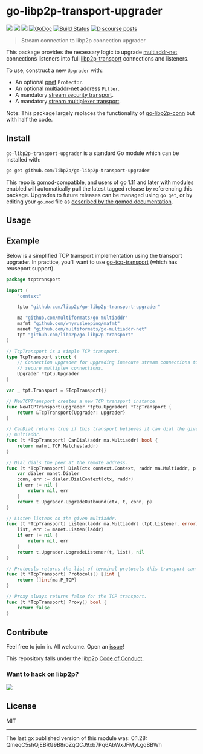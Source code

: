 # go-libp2p-transport-upgrader

[![](https://img.shields.io/badge/made%20by-Protocol%20Labs-blue.svg?style=flat-square)](https://protocol.ai)
[![](https://img.shields.io/badge/project-libp2p-yellow.svg?style=flat-square)](https://libp2p.io/)
[![](https://img.shields.io/badge/freenode-%23libp2p-yellow.svg?style=flat-square)](http://webchat.freenode.net/?channels=%23libp2p)
[![GoDoc](https://godoc.org/github.com/libp2p/go-libp2p-transport-upgrader?status.svg)](https://godoc.org/github.com/libp2p/go-libp2p-transport-upgrader)
[![Build Status](https://travis-ci.org/libp2p/go-libp2p-transport-upgrader.svg?branch=master)](https://travis-ci.org/libp2p/go-libp2p-transport-upgrader)
[![Discourse posts](https://img.shields.io/discourse/https/discuss.libp2p.io/posts.svg)](https://discuss.libp2p.io)

> Stream connection to libp2p connection upgrader

This package provides the necessary logic to upgrade [multiaddr-net][manet] connections listeners into full [libp2p-transport][tpt] connections and listeners.

To use, construct a new `Upgrader` with:

* An optional [pnet][pnet] `Protector`.
* An optional [multiaddr-net][manet] address `Filter`.
* A mandatory [stream security transport][ss].
* A mandatory [stream multiplexer transport][smux].

[tpt]: https://github.com/libp2p/go-libp2p-transport
[manet]: https://github.com/multiformats/go-multiaddr-net
[ss]: https://github.com/libp2p/go-conn-security
[smux]: https://github.com/libp2p/go-stream-muxer
[pnet]: https://github.com/libp2p/go-libp2p-interface-pnet

Note: This package largely replaces the functionality of [go-libp2p-conn](https://github.com/libp2p/go-libp2p-conn) but with half the code.

## Install

`go-libp2p-transport-upgrader` is a standard Go module which can be installed with:

```sh
go get github.com/libp2p/go-libp2p-transport-upgrader
```

This repo is [gomod](https://github.com/golang/go/wiki/Modules)-compatible, and users of
go 1.11 and later with modules enabled will automatically pull the latest tagged release
by referencing this package. Upgrades to future releases can be managed using `go get`,
or by editing your `go.mod` file as [described by the gomod documentation](https://github.com/golang/go/wiki/Modules#how-to-upgrade-and-downgrade-dependencies).

## Usage

## Example

Below is a simplified TCP transport implementation using the transport upgrader. In practice, you'll want to use [go-tcp-transport](https://github.com/libp2p/go-tcp-transport) (which has reuseport support).

```go
package tcptransport

import (
	"context"

	tptu "github.com/libp2p/go-libp2p-transport-upgrader"

	ma "github.com/multiformats/go-multiaddr"
	mafmt "github.com/whyrusleeping/mafmt"
	manet "github.com/multiformats/go-multiaddr-net"
	tpt "github.com/libp2p/go-libp2p-transport"
)

// TcpTransport is a simple TCP transport.
type TcpTransport struct {
	// Connection upgrader for upgrading insecure stream connections to
	// secure multiplex connections.
	Upgrader *tptu.Upgrader
}

var _ tpt.Transport = &TcpTransport{}

// NewTCPTransport creates a new TCP transport instance.
func NewTCPTransport(upgrader *tptu.Upgrader) *TcpTransport {
	return &TcpTransport{Upgrader: upgrader}
}

// CanDial returns true if this transport believes it can dial the given
// multiaddr.
func (t *TcpTransport) CanDial(addr ma.Multiaddr) bool {
	return mafmt.TCP.Matches(addr)
}

// Dial dials the peer at the remote address.
func (t *TcpTransport) Dial(ctx context.Context, raddr ma.Multiaddr, p peer.ID) (tpt.Conn, error) {
    var dialer manet.Dialer
    conn, err := dialer.DialContext(ctx, raddr)
	if err != nil {
		return nil, err
	}
	return t.Upgrader.UpgradeOutbound(ctx, t, conn, p)
}

// Listen listens on the given multiaddr.
func (t *TcpTransport) Listen(laddr ma.Multiaddr) (tpt.Listener, error) {
	list, err := manet.Listen(laddr)
	if err != nil {
		return nil, err
	}
	return t.Upgrader.UpgradeListener(t, list), nil
}

// Protocols returns the list of terminal protocols this transport can dial.
func (t *TcpTransport) Protocols() []int {
	return []int{ma.P_TCP}
}

// Proxy always returns false for the TCP transport.
func (t *TcpTransport) Proxy() bool {
	return false
}
```

## Contribute

Feel free to join in. All welcome. Open an [issue](https://github.com/libp2p/go-libp2p-transport-upgrader/issues)!

This repository falls under the libp2p [Code of Conduct](https://github.com/libp2p/community/blob/master/code-of-conduct.md).

### Want to hack on libp2p?

[![](https://cdn.rawgit.com/libp2p/community/master/img/contribute.gif)](https://github.com/libp2p/community/blob/master/CONTRIBUTE.md)

## License

MIT

---

The last gx published version of this module was: 0.1.28: QmeqC5shQjEBRG9B8roZqQCJ9xb7Pq6AbWxJFMyLgqBBWh
